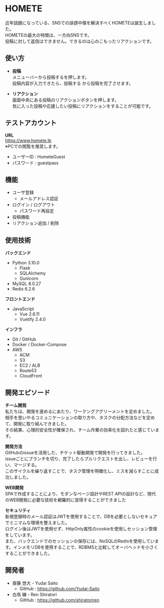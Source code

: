 # HOMETE
近年話題になっている、SNSでの誹謗中傷を解決すべくHOMETEは誕生しました。  
HOMETEの最大の特徴は、一方向SNSです。  
投稿に対して返信はできません。できるのは心のこもったリアクションです。  

## 使い方
* **投稿**  
メニューバーから投稿するを押します。  
投稿内容が入力できたら、投稿する から投稿を完了させます。

* **リアクション**  
画面中央にある投稿のリアクションボタンを押します。  
気に入った投稿や応援したい投稿にリアクションをすることが可能です。

## テストアカウント
**URL**  
https://www.homete.tk  
※PCでの閲覧を推奨します。
- ユーザーID : HometeGuest
- パスワード : guestpass

## 機能
* ユーザ登録
	* メールアドレス認証
* ログイン / ログアウト
	* パスワード再設定
* 投稿機能
* リアクション追加 / 削除

## 使用技術
**バックエンド**
* Python 3.10.0
	* Flask
	* SQLAlchemy
	* Gunicorn
* MySQL 8.0.27
* Redis 6.2.6

**フロントエンド**
* JavaScript
	* Vue 2.6.11
	* Vuetify 2.4.0

**インフラ**
* Git / GitHub
* Docker / Docker-Compose
* AWS
	* ACM
	* S3
	* EC2 / ALB
	* Route53
	* CloudFront

## 開発エピソード
**チーム開発**  
私たちは、開発を進めるにあたり、ワークングアグリーメントを定めました。  
相手を思いやるコミュニケーションの取り方や、タスクの分配方法などを定めて、開発に取り組んできました。  
その結果、心理的安全性が確保され、チーム作業の効率化を図れたと感じています。

**開発方法**  
GitHubのissueを活用した、チケット駆動開発で開発を行ってきました。  
issueごとにブランチを切り、完了したらプルリクエストを出し、レビューを行い、マージする。  
このサイクルを繰り返すことで、タスク管理を明確化し、ミスを減らすことに成功しました。 

**WEB開発**  
SPAで作成することにより、モダンなページ設計やREST APIの設計など、現代のWEB開発に必要な技術を網羅的に習得することができました

**セキュリティ**  
新規登録時のメール認証はJWTを使用することで、DBを必要としないセキュアでミニマムな環境を整えました。  
ログイン後はJWTを使用せず、HttpOnly属性のcookieを使用しセッション管理をしています。  
また、バックエンドでのセッションの保存には、NoSQLのRedisを使用しています。インメモリDBを使用することで、RDBMSと比較してオーバヘッドを小さくすることができました。

## 開発者
* 齋藤 悠大 - Yudai Saito
	* GitHub : https://github.com/Yudai-Saito
* 白鳥 練 - Ren Shiratori
	* GitHub : https://github.com/shiratoriren
